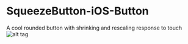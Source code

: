 # SqueezeButton-iOS-Button
A cool rounded button with shrinking and rescaling response to touch
![alt tag](SqueezeButton-iOS-Button/out.gif)
